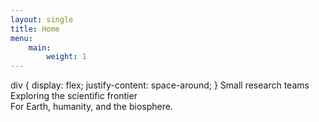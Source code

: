 ```yaml
---
layout: single
title: Home
menu:
    main:
        weight: 1
---
```


div {
  display: flex;
  justify-content: space-around;
}
Small research teams<br>
Exploring the scientific frontier<br>
For Earth, humanity, and the biosphere.<br>

